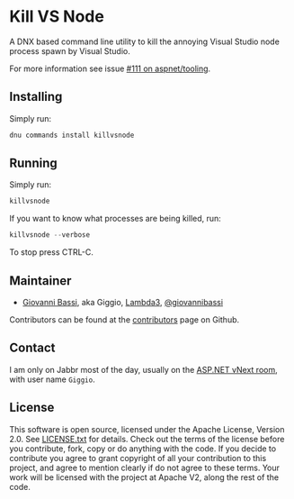 # Kill VS Node

A DNX based command line utility to kill the annoying Visual Studio node process spawn by
Visual Studio.

For more information see issue [#111 on aspnet/tooling](https://github.com/aspnet/Tooling/issues/111).

## Installing

Simply run:

```powershell
dnu commands install killvsnode
```

## Running

Simply run:

````powershell
killvsnode
````

If you want to know what processes are being killed, run:

````powershell
killvsnode --verbose
````

To stop press CTRL-C.

## Maintainer

* [Giovanni Bassi](http://blog.lambda3.com.br/L3/giovannibassi/), aka Giggio, [Lambda3](http://www.lambda3.com.br), [@giovannibassi](http://twitter.com/giovannibassi)

Contributors can be found at the [contributors](https://github.com/giggio/killvsnode/graphs/contributors) page on Github.

## Contact

I am only on Jabbr most of the day, usually on the [ASP.NET vNext room](https://jabbr.net/#/rooms/AspNetvNext), with user name `Giggio`.

## License

This software is open source, licensed under the Apache License, Version 2.0.
See [LICENSE.txt](https://github.com/giggio/killvsnode/blob/master/LICENSE.txt) for details.
Check out the terms of the license before you contribute, fork, copy or do anything
with the code. If you decide to contribute you agree to grant copyright of all your contribution to this project, and agree to
mention clearly if do not agree to these terms. Your work will be licensed with the project at Apache V2, along the rest of the code.